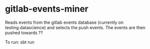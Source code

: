 # gitlab-events-miner

Reads events from the gitlab events database (currently on testing.datascience) and selects the push events. The events are then pushed towards ??



To run: 
sbt run
